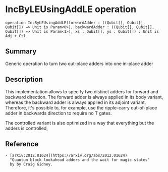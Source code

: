 # IncByLEUsingAddLE operation

`operation IncByLEUsingAddLE(forwardAdder : ((Qubit[], Qubit[], Qubit[]) => Unit is Param<0>), backwardAdder : ((Qubit[], Qubit[], Qubit[]) => Unit is Param<1>), xs : Qubit[], ys : Qubit[]) : Unit is Adj + Ctl`

## Summary
Generic operation to turn two out-place adders into one in-place adder

## Description
This implementation allows to specify two distinct adders for forward
and backward direction.  The forward adder is always applied in its
body variant, whereas the backward adder is always applied in its adjoint
variant.  Therefore, it's possible to, for example, use the ripple-carry
out-of-place adder in backwards direction to require no T gates.

The controlled variant is also optimized in a way that everything but
the adders is controlled,

## Reference
    - [arXiv:2012.01624](https://arxiv.org/abs/2012.01624)
      "Quantum block lookahead adders and the wait for magic states"
      by by Craig Gidney.
